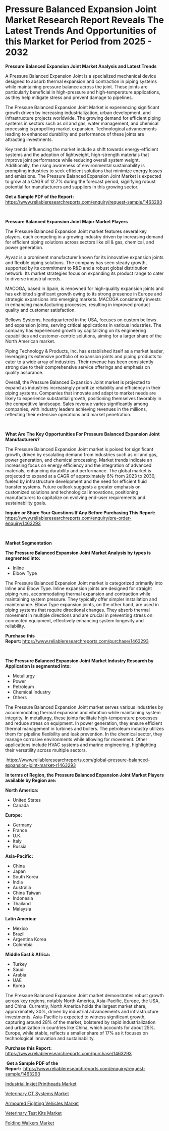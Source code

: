 <p><h1>Pressure Balanced Expansion Joint Market Research Report Reveals The Latest Trends And Opportunities of this Market for Period from 2025 - 2032</h1></p><p><strong>Pressure Balanced Expansion Joint Market Analysis and Latest Trends</strong></p>
<p><p>A Pressure Balanced Expansion Joint is a specialized mechanical device designed to absorb thermal expansion and contraction in piping systems while maintaining pressure balance across the joint. These joints are particularly beneficial in high-pressure and high-temperature applications, as they help mitigate stress and prevent damage to pipelines.</p><p>The Pressure Balanced Expansion Joint Market is experiencing significant growth driven by increasing industrialization, urban development, and infrastructure projects worldwide. The growing demand for efficient piping systems in sectors such as oil and gas, water management, and chemical processing is propelling market expansion. Technological advancements leading to enhanced durability and performance of these joints are attracting investments.</p><p>Key trends influencing the market include a shift towards energy-efficient systems and the adoption of lightweight, high-strength materials that improve joint performance while reducing overall system weight. Additionally, the rising awareness of environmental sustainability is prompting industries to seek efficient solutions that minimize energy losses and emissions. The Pressure Balanced Expansion Joint Market is expected to grow at a CAGR of 12.7% during the forecast period, signifying robust potential for manufacturers and suppliers in this growing sector.</p></p>
<p><strong>Get a Sample PDF of the Report:&nbsp;</strong> <a href="https://www.reliableresearchreports.com/enquiry/request-sample/1463293?utm_campaign=12&utm_medium=2&utm_source=Github&utm_content=ia&utm_term=09042025&utm_id=pressure-balanced-expansion-joint">https://www.reliableresearchreports.com/enquiry/request-sample/1463293</a></p>
<p>&nbsp;</p>
<p><strong>Pressure Balanced Expansion Joint Major Market Players</strong></p>
<p><p>The Pressure Balanced Expansion Joint market features several key players, each competing in a growing industry driven by increasing demand for efficient piping solutions across sectors like oil & gas, chemical, and power generation. </p><p>Ayvaz is a prominent manufacturer known for its innovative expansion joints and flexible piping solutions. The company has seen steady growth, supported by its commitment to R&D and a robust global distribution network. Its market strategies focus on expanding its product range to cater to diverse industrial needs.</p><p>MACOGA, based in Spain, is renowned for high-quality expansion joints and has exhibited significant growth owing to its strong presence in Europe and strategic expansions into emerging markets. MACOGA consistently invests in enhancing manufacturing processes, resulting in improved product quality and customer satisfaction.</p><p>Bellows Systems, headquartered in the USA, focuses on custom bellows and expansion joints, serving critical applications in various industries. The company has experienced growth by capitalizing on its engineering capabilities and customer-centric solutions, aiming for a larger share of the North American market.</p><p>Piping Technology & Products, Inc. has established itself as a market leader, leveraging its extensive portfolio of expansion joints and piping products to cater to a wide array of industries. Their revenue has been consistently strong due to their comprehensive service offerings and emphasis on quality assurance.</p><p>Overall, the Pressure Balanced Expansion Joint market is projected to expand as industries increasingly prioritize reliability and efficiency in their piping systems. Companies that innovate and adapt to market needs are likely to experience substantial growth, positioning themselves favorably in the competitive landscape. Sales revenue varies significantly among companies, with industry leaders achieving revenues in the millions, reflecting their extensive operations and market penetration.</p></p>
<p>&nbsp;</p>
<p><strong>What Are The Key Opportunities For Pressure Balanced Expansion Joint Manufacturers?</strong></p>
<p><p>The Pressure Balanced Expansion Joint market is poised for significant growth, driven by escalating demand from industries such as oil and gas, power generation, and chemical processing. Market trends indicate an increasing focus on energy efficiency and the integration of advanced materials, enhancing durability and performance. The global market is projected to expand at a CAGR of approximately 6% from 2023 to 2030, fueled by infrastructure development and the need for efficient fluid transfer systems. Future outlook suggests a greater emphasis on customized solutions and technological innovations, positioning manufacturers to capitalize on evolving end-user requirements and sustainability goals.</p></p>
<p><strong>Inquire or Share Your Questions If Any Before Purchasing This Report:</strong> <a href="https://www.reliableresearchreports.com/enquiry/pre-order-enquiry/1463293?utm_campaign=12&utm_medium=2&utm_source=Github&utm_content=ia&utm_term=09042025&utm_id=pressure-balanced-expansion-joint">https://www.reliableresearchreports.com/enquiry/pre-order-enquiry/1463293</a></p>
<p>&nbsp;</p>
<p><strong>Market Segmentation</strong></p>
<p><strong>The Pressure Balanced Expansion Joint Market Analysis by types is segmented into:</strong></p>
<p><ul><li>Inline</li><li>Elbow Type</li></ul></p>
<p><p>The Pressure Balanced Expansion Joint market is categorized primarily into Inline and Elbow Type. Inline expansion joints are designed for straight piping runs, accommodating thermal expansion and contraction while maintaining system pressure. They typically offer simpler installation and maintenance. Elbow Type expansion joints, on the other hand, are used in piping systems that require directional changes. They absorb thermal movement in multiple directions and are crucial in preventing stress on connected equipment, effectively enhancing system longevity and reliability.</p></p>
<p><strong>Purchase this Report:&nbsp;</strong><a href="https://www.reliableresearchreports.com/purchase/1463293?utm_campaign=12&utm_medium=2&utm_source=Github&utm_content=ia&utm_term=09042025&utm_id=pressure-balanced-expansion-joint">https://www.reliableresearchreports.com/purchase/1463293</a></p>
<p>&nbsp;</p>
<p><strong>The Pressure Balanced Expansion Joint Market Industry Research by Application is segmented into:</strong></p>
<p><ul><li>Metallurgy</li><li>Power</li><li>Petroleum</li><li>Chemical Industry</li><li>Others</li></ul></p>
<p><p>The Pressure Balanced Expansion Joint market serves various industries by accommodating thermal expansion and vibration while maintaining system integrity. In metallurgy, these joints facilitate high-temperature processes and reduce stress on equipment. In power generation, they ensure efficient thermal management in turbines and boilers. The petroleum industry utilizes them for pipeline flexibility and leak prevention. In the chemical sector, they manage corrosive environments while allowing for movement. Other applications include HVAC systems and marine engineering, highlighting their versatility across multiple sectors.</p></p>
<p><a href="https://www.reliableresearchreports.com/global-pressure-balanced-expansion-joint-market-r1463293?utm_campaign=12&utm_medium=2&utm_source=Github&utm_content=ia&utm_term=09042025&utm_id=pressure-balanced-expansion-joint">&nbsp;https://www.reliableresearchreports.com/global-pressure-balanced-expansion-joint-market-r1463293</a></p>
<p><strong>In terms of Region, the Pressure Balanced Expansion Joint Market Players available by Region are:</strong></p>
<p>
    <p> <strong> North America: </strong>
        <ul>
            <li>United States</li>
            <li>Canada</li>
        </ul>
        </p> 
    <p> <strong> Europe: </strong>
        <ul>
            <li>Germany</li>
            <li>France</li>
            <li>U.K.</li>
            <li>Italy</li>
            <li>Russia</li>
        </ul>
        </p> 
    <p> <strong> Asia-Pacific: </strong>
        <ul>
            <li>China</li>
            <li>Japan</li>
            <li>South Korea</li>
            <li>India</li>
            <li>Australia</li>
            <li>China Taiwan</li>
            <li>Indonesia</li>
            <li>Thailand</li>
            <li>Malaysia</li>
        </ul>
        </p> 
    <p> <strong> Latin America: </strong>
        <ul>
            <li>Mexico</li>
            <li>Brazil</li>
            <li>Argentina Korea</li>
            <li>Colombia</li>
        </ul>
        </p> 
    <p> <strong> Middle East & Africa: </strong>
        <ul>
            <li>Turkey</li>
            <li>Saudi</li>
            <li>Arabia</li>
            <li>UAE</li>
            <li>Korea</li>
        </ul>
    </p>
    </p>
<p><p>The Pressure Balanced Expansion Joint market demonstrates robust growth across key regions, notably North America, Asia-Pacific, Europe, the USA, and China. Currently, North America holds the largest market share, approximately 30%, driven by industrial advancements and infrastructure investments. Asia-Pacific is expected to witness significant growth, capturing around 28% of the market, bolstered by rapid industrialization and urbanization in countries like China, which accounts for about 25%. Europe, while stable, reflects a smaller share of 17% as it focuses on technological innovation and sustainability.</p></p>
<p><strong>Purchase this Report: </strong><a href="https://www.reliableresearchreports.com/purchase/1463293?utm_campaign=12&utm_medium=2&utm_source=Github&utm_content=ia&utm_term=09042025&utm_id=pressure-balanced-expansion-joint">https://www.reliableresearchreports.com/purchase/1463293</a></p>
<p>&nbsp;<strong>Get a Sample PDF of the Report:&nbsp;&nbsp;</strong><a href="https://www.reliableresearchreports.com/enquiry/request-sample/1463293?utm_campaign=12&utm_medium=2&utm_source=Github&utm_content=ia&utm_term=09042025&utm_id=pressure-balanced-expansion-joint">https://www.reliableresearchreports.com/enquiry/request-sample/1463293</a></p>
<p><strong></strong></p>
<p><p><a href="https://github.com/huelarnzeba29/Market-Research-Report-List-1/blob/main/industrial-inkjet-printheads-market.md?utm_campaign=12&utm_medium=2&utm_source=Github&utm_content=ia&utm_term=09042025&utm_id=pressure-balanced-expansion-joint">Industrial Inkjet Printheads Market</a></p><p><a href="https://www.linkedin.com/pulse/veterinary-ct-systems-market-outlook-from-2025-2032-marketsize-hbxwf?utm_campaign=12&utm_medium=2&utm_source=Github&utm_content=ia&utm_term=09042025&utm_id=pressure-balanced-expansion-joint">Veterinary CT Systems Market</a></p><p><a href="https://github.com/bedelibekwe58/Market-Research-Report-List-1/blob/main/armoured-fighting-vehicles-market.md?utm_campaign=12&utm_medium=2&utm_source=Github&utm_content=ia&utm_term=09042025&utm_id=pressure-balanced-expansion-joint">Armoured Fighting Vehicles Market</a></p><p><a href="https://www.linkedin.com/pulse/veterinary-test-kitsmarket-size-trends-growth-rate-129-cagr-83zmf?utm_campaign=12&utm_medium=2&utm_source=Github&utm_content=ia&utm_term=09042025&utm_id=pressure-balanced-expansion-joint">Veterinary Test Kits Market</a></p><p><a href="https://www.linkedin.com/pulse/folding-walkers-market-trend-analysis-reveals-rapid-growth-projected-7etde?utm_campaign=12&utm_medium=2&utm_source=Github&utm_content=ia&utm_term=09042025&utm_id=pressure-balanced-expansion-joint">Folding Walkers Market</a></p></p>